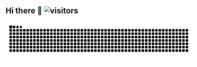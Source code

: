 ## Hi there 👋  ![visitors](https://visitor-badge.glitch.me/badge?page_id=zhaojune1&left_color=green&right_color=red)

<!--
**zhaojune1/zhaojune1** is a ✨ _special_ ✨ repository because its `README.md` (this file) appears on your GitHub profile.

Here are some ideas to get you started:

- 🔭 I’m currently working on ...
- 🌱 I’m currently learning ...
- 👯 I’m looking to collaborate on ...
- 🤔 I’m looking for help with ...
- 💬 Ask me about ...
- 📫 How to reach me: ...
- 😄 Pronouns: ...
- ⚡ Fun fact: ...
-->
<picture>
  <source media="(prefers-color-scheme: dark)" srcset="https://raw.githubusercontent.com/zhaojune1/zhaojune1/output/github-contribution-grid-snake-dark.svg">
  <source media="(prefers-color-scheme: light)" srcset="https://raw.githubusercontent.com/zhaojune1/zhaojune1/output/github-contribution-grid-snake.svg">
  <img alt="github contribution grid snake animation" src="https://raw.githubusercontent.com/zhaojune1/zhaojune1/output/github-contribution-grid-snake.svg">
</picture>
